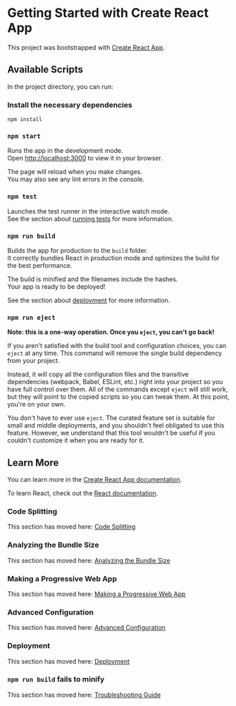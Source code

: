 

<h1>Getting Started with Create React App</h1>
    <p>This project was bootstrapped with <a href="https://github.com/facebook/create-react-app">Create React App</a>.</p>

<h2>Available Scripts</h2>
    <p>In the project directory, you can run:</p>

 <h3>Install the necessary dependencies</h3>
    <code>npm install</code>

<h3><code>npm start</code></h3>
    <p>Runs the app in the development mode.<br>
    Open <a href="http://localhost:3000" target="_blank">http://localhost:3000</a> to view it in your browser.</p>
    <p>The page will reload when you make changes.<br>
    You may also see any lint errors in the console.</p>

 <h3><code>npm test</code></h3>
    <p>Launches the test runner in the interactive watch mode.<br>
    See the section about <a href="https://facebook.github.io/create-react-app/docs/running-tests">running tests</a> for more information.</p>

 <h3><code>npm run build</code></h3>
    <p>Builds the app for production to the <code>build</code> folder.<br>
    It correctly bundles React in production mode and optimizes the build for the best performance.</p>
    <p>The build is minified and the filenames include the hashes.<br>
    Your app is ready to be deployed!</p>
    <p>See the section about <a href="https://facebook.github.io/create-react-app/docs/deployment">deployment</a> for more information.</p>

<h3><code>npm run eject</code></h3>
    <p><strong>Note: this is a one-way operation. Once you <code>eject</code>, you can't go back!</strong></p>
    <p>If you aren't satisfied with the build tool and configuration choices, you can <code>eject</code> at any time. This command will remove the single build dependency from your project.</p>
    <p>Instead, it will copy all the configuration files and the transitive dependencies (webpack, Babel, ESLint, etc.) right into your project so you have full control over them. All of the commands except <code>eject</code> will still work, but they will point to the copied scripts so you can tweak them. At this point, you're on your own.</p>
    <p>You don't have to ever use <code>eject</code>. The curated feature set is suitable for small and middle deployments, and you shouldn't feel obligated to use this feature. However, we understand that this tool wouldn't be useful if you couldn't customize it when you are ready for it.</p>

 <h2>Learn More</h2>
    <p>You can learn more in the <a href="https://facebook.github.io/create-react-app/docs/getting-started">Create React App documentation</a>.</p>
    <p>To learn React, check out the <a href="https://reactjs.org/">React documentation</a>.</p>

 <h3>Code Splitting</h3>
    <p>This section has moved here: <a href="https://facebook.github.io/create-react-app/docs/code-splitting">Code Splitting</a></p>

 <h3>Analyzing the Bundle Size</h3>
    <p>This section has moved here: <a href="https://facebook.github.io/create-react-app/docs/analyzing-the-bundle-size">Analyzing the Bundle Size</a></p>

 <h3>Making a Progressive Web App</h3>
    <p>This section has moved here: <a href="https://facebook.github.io/create-react-app/docs/making-a-progressive-web-app">Making a Progressive Web App</a></p>

 <h3>Advanced Configuration</h3>
    <p>This section has moved here: <a href="https://facebook.github.io/create-react-app/docs/advanced-configuration">Advanced Configuration</a></p>

 <h3>Deployment</h3>
    <p>This section has moved here: <a href="https://facebook.github.io/create-react-app/docs/deployment">Deployment</a></p>

  <h3><code>npm run build</code> fails to minify</h3>
    <p>This section has moved here: <a href="https://facebook.github.io/create-react-app/docs/troubleshooting#npm-run-build-fails-to-minify">Troubleshooting Guide</a></p>

</body>
</html>

